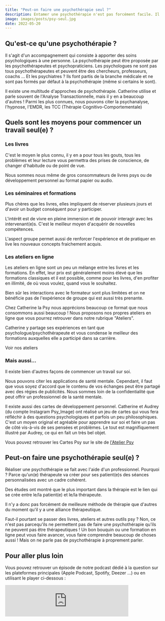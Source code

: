 ```yaml
---
title: "Peut-on faire une psychothérapie seul ?"
description: Entamer une psychothérapie n'est pas forcément facile. Il faut sortir de sa zone de confort, ce qui n'est peut être difficile pour certain(e)s et trouver un psy qui convient. Il peut-être alors tentant de commencer un travail seul. Mais est-ce possible ?
image: images/posts/psy-seul.jpg
date: 2022-05-20
---
```


## Qu'est-ce qu'une psychothérapie ?

Il s'agit d'un accompagnement qui consiste à apporter des soins psychologiques à une personne. La psychothérapie peut être proposée par les psychothérapeutes et psychopraticiens. Les psychologues ne sont pas tous psychothérapeutes et peuvent être des chercheurs, professeurs, coachs ...
Et les psychiatres ? Ils font partis de la branche médicale et ne sont pas formés par défaut à la psychothérapie (même si certains le sont).

Il existe une multitude d'approches de psychothérapie. Catherine utilise et parle souvent de l'Analyse Transactionnelle, mais il y en a beaucoup d'autres ! Parmi les plus connues, nous pouvons citer la psychanalyse, l'hypnose, l'EMDR, les TCC (Thérapie Cognitivo-Comportementale)

## Quels sont les moyens pour commencer un travail seul(e) ?

### Les livres

C'est le moyen le plus connu, il y en a pour tous les gouts, tous les problèmes et leur lecture vous permettra des prises de conscience, de changer d'habitude ou de point de vue.

Nous sommes nous même de gros consommateurs de livres psys ou de développement personnel au format papier ou audio.

### Les séminaires et formations

Plus chères que les livres, elles impliquent de réserver plusieurs jours et d'avoir un budget conséquent pour y participer.

L'intérêt est de vivre en pleine immersion et de pouvoir interagir avec les intervenant(e)s. C'est le meilleur moyen d'acquérir de nouvelles compétences.

L'aspect groupe permet aussi de renforcer l'expérience et de pratiquer en live les nouveaux concepts fraichement acquis.

### Les ateliers en ligne

Les ateliers en ligne sont un peu un mélange entre les livres et les formations. En effet, leur prix est généralement moins élevé que les formations classiques et il est possible, comme pour les livres, d'en profiter en illimité, de où vous voulez, quand vous le souhaitez.

Bien sûr les interactions avec le formateur sont plus limitées et on ne bénéficie pas de l'expérience de groupe qui est aussi très prenante.

Chez Catherine la Psy nous apprécions beaucoup ce format que nous consommons aussi beaucoup ! Nous proposons nos propres ateliers en ligne que vous pourrez retrouver dans notre rubrique "Ateliers".

Catherine y partage ses expériences en tant que psychologue/psychothérapeute et vous condense le meilleur des formations auxquelles elle a participé dans sa carrière.

<link-btn text="light" color="primary" url="/ateliers" >Voir nos ateliers</link-btn>

### Mais aussi...

Il existe bien d'autres façons de commencer un travail sur soi.

Nous pouvons citer les applications de santé mentale. Cependant, il faut que vous soyez d'accord que le contenu de vos échanges peut être partagé avec des régies de publicités. Nous sommes loin de la confidentialité que peut offrir un professionnel de la santé mentale.

Il existe aussi des cartes de développement personnel. Catherine et Audrey (du compte Instagram Psy_Image) ont réalisé un jeu de cartes qui vous fera réfléchir à des questions psychologiques et parfois un peu philosophiques. C'est un moyen original et agréable pour apprendre sur soi et faire un pas de côté vis-à-vis de ses pensées et problèmes. Le tout est magnifiquement illustré par Audrey, ce qui en fait un très bel objet.

Vous pouvez retrouver les Cartes Psy sur le site de [l'Atelier Psy](https://latelierpsy.com)

## Peut-on faire une psychothérapie seul(e) ?

Réaliser une psychothérapie se fait avec l'aide d'un professionnel. Pourquoi ? Parce qu'un(e) thérapeute va créer pour ses patient(e)s des séances personnalisées avec un cadre cohérent.

Des études ont montré que le plus important dans la thérapie est le lien qui se crée entre le/la patient(e) et le/la thérapeute.

Il n'y a donc pas forcément de meilleure méthode de thérapie que d'autres du moment qu'il y a une alliance thérapeutique.

Faut-il pourtant se passer des livres, ateliers et autres outils psy ? Non, ce n'est pas parcequ’ils ne permettent pas de faire une psychothérapie qu'ils ne peuvent pas être thérapeutiques ! Un bon bouquin ou une formation en ligne peut vous faire avancer, vous faire comprendre beaucoup de choses aussi ! Mais on ne parle pas de psychothérapie à proprement parler.

## Pour aller plus loin

Vous pouvez retrouver un épisode de notre podcast dédié à la question sur les plateformes principales (Apple Podcast, Spotify, Deezer ...) ou en utilisant le player ci-dessous :

<iframe src="https://anchor.fm/catherine-la-psy/embed/episodes/Peut-on-faire-une-psychothrapie-sans-psy-e1grqja/a-a7ndbbh" height="102px" width="400px" frameborder="0" scrolling="no"></iframe>
